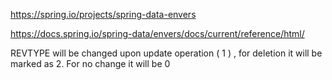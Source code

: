 https://spring.io/projects/spring-data-envers

https://docs.spring.io/spring-data/envers/docs/current/reference/html/

REVTYPE will be changed upon update operation ( 1 ) , for deletion it will be marked as 2. For no change it will be 0
